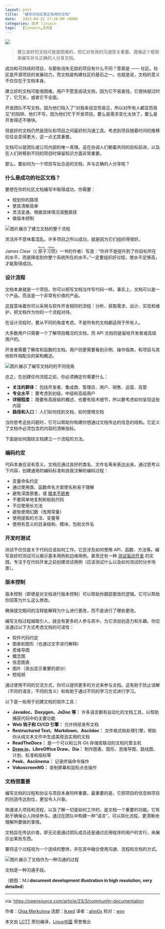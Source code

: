 ```yaml
---
layout: post
title:	"编写对社区真正有用的文档"
date:	2023-04-22 17:28:00 +0800 
categories:	技术 linuxcn 
tags:	[linuxcn,文档]
---
```



![](/Asserts/Images//attachment/album/202304/22/172758mm2rzjry2ful090y.jpg)



> 
> 建立良好的文档可能是困难的，但它对有效的沟通至关重要。遵循这个框架来编写并与正确的人分享文档。
> 
> 
> 


成功和可持续的项目，与那些消失无踪的项目有什么不同？答案是 —— 社区。社区是开源项目的发展动力，而文档是构建社区的基石之一。也就是说，文档的意义不仅仅在于文档本身。


建立好的文档可能很困难。用户不愿意阅读文档，因为它不易查找，它很快就过时了，它冗长，或者它不全面。


开发团队不写文档，因为他们陷入了“对我来说显而易见，所以对所有人都显而易见”的陷阱。他们不写，因为他们忙于开发项目。要么是需求变化太快了，要么是开发得还不够快。


但是好的文档仍然是团队和项目之间最好的沟通工具。考虑到项目随着时间的推移往往会变得更大，这一点尤其重要。


文档可以是团队或公司内部的唯一真理。这在协调人们朝着共同的目标前进，以及在人们转移到不同的项目时保留知识方面非常重要。


那么，要如何为一个项目写出合适的文档，并与正确的人分享呢？


### 什么是成功的社区文档？


要想在你的社区文档编写中取得成功，你需要：


* 规划你的路径
* 使其清晰简单
* 灵活变通，根据具体情况调整路径
* 做版本控制


![图片展示了建立文档的整个流程](/Asserts/Images//attachment/album/202304/22/172801nqcvcwz7m4cqzww8.png)


灵活并不意味着混乱。许多项目之所以成功，就是因为它们组织得很好。


James Clear（《<ruby> 原子习惯 <rt>  Atomic Habits </rt></ruby>》一书的作者）写道：“你并不是提升到了你目标所在的水平，而是降低到你整个系统所在的水平。”一定要组织好过程，使水平足够高，才能取得成功。


### 设计流程


文档本身就是一个项目。你可以把写文档当作写代码一样。事实上，文档可以是一个产品，而且是一个非常有价值的产品。


这就意味着你可以采用与软件开发相同的流程：分析、获取需求、设计、实现和维护，把文档作为你的一个流程对待。


在设计流程时，要从不同的角度考虑。不是所有的文档都适用于所有人。


大多数用户只需要一个了解项目概况的文档，而 API 文档则是留给开发者或高级用户的。


开发者需要了解库和函数的文档。用户则更需要看到示例、操作指南，和项目与其他软件相配合的架构概述。


![图片展示了编写文档时的不同视角](/Asserts/Images//attachment/album/202304/22/172801ocfyh61ii61i35q6.png)


总之，在创建任何流程之前，你必须确定你需要什么：


* **关注的群体：** 包括开发者、集成商、管理员、用户、销售、运营、高管
* **专业水平：** 要考虑到初级、中级和高级用户
* **详细程度：** 既要有高层级的概述，也要有技术细节，所以要考虑如何呈现这些内容
* **路径和入口：** 人们如何找到文档，如何使用文档


当你思考这些问题时，它可以帮助你构建你想通过文档传达的信息的结构。它定义了文档中必须包含的内容的清晰指标。


下面是如何围绕文档建立一个流程的方法。


### 编码约定


代码本身应该有意义。文档应通过良好的类名、文件名等来表达出来。通过思考以下内容，创建通用的编码标准和自我注解的编码过程：


* 变量命名约定
* 通过使用类、函数命名方案使名称易于理解
* 避免深度嵌套，或 [根本不嵌套](https://opensource.com/article/20/2/java-streams)
* 不要简单地复制和粘贴代码
* 不应使用长方法
* 避免使用幻数（改用常量）
* 使用提取的方法、变量等
* 使用有意义的目录结构、模块、包和文件名


### 开发时测试


测试不仅仅是关于代码应该如何工作。它还涉及如何使用 API、函数、方法等。编写良好的测试可以揭示基本用例和边缘用例。甚至还有一种 [测试驱动开发](https://opensource.com/article/20/1/test-driven-development) 的实践，专注于在代码开发之前创建测试用例（应该测试什么以及如何测试的分步场景）。


### 版本控制


版本控制（即使是对文档进行版本控制）可以帮助你跟踪更改的逻辑。它可以帮助你回答为什么这么修改。


确保提交期间的注释能解释为什么进行更改，而不是进行了哪些更改。


编写文档过程越吸引人，就会有更多的人参与其中，为它添加创造力和乐趣。你应该通过以下方式考虑文档的可读性：


* 软件代码约定
* 图表和图形（也通过文字进行解释）
* 思维导图
* 概念图
* 信息图表
* 图片（突出显示重要的部分）
* 短视频


通过使用不同的交流方式，你可以提供更多的方式来参与文档。这有助于防止误解（不同的语言，不同的含义）和有助于通过不同的学习方式进行学习。


以下是一些用于创建文档的软件工具：


* **Javadoc、Doxygen、JsDoc 等：** 许多语言都有自动化的文档工具，以帮助捕获代码中的主要功能
* **Web 钩子和 CI/CD 引擎：** 允许持续发布文档
* **Restructured Text、Markdown、Asciidoc：** 文件格式和处理引擎，帮助你从纯文本文件中生成美观且实用的文档
* **ReadTheDocs：** 是一个可以和公共 Git 存储库联动的文档托管主机
* **[Draw.io](http://Draw.io)、LibreOffice Draw、Dia：** 制作图表、图形、思维导图、路线图、计划、标准和指标等
* **Peek、Asciinema：** 记录终端命令操作
* **VokoscreenNG：** 录制屏幕和鼠标点击操作


### 文档很重要


编写文档的过程和协议与项目本身同样重要。最重要的是，它把项目的信息和项目的创造传达到位，更加令人兴奋。


快速进入项目和流程，以及了解一切是如何工作的，是文档一个重要的功能。它有助于确保众人持续参与。通过在团队中构建一种“语言”，可以简化流程，更清晰地理解所要做的事情。


文档旨在传达价值，即无论是通过团队成员还是通过应用程序的用户的言行，来展示出某些东西。


要将这个过程视为一个连续的整体，并在其中融合使用沟通、流程和文档的方式。


![图片展示了文档作为一种沟通的过程](/Asserts/Images//attachment/album/202304/22/172802snt1i7cmca41hax4.png)


文档是一种沟通手段。


（题图：MJ:**document development illustration in high resolution, very detailed**）




---


via: <https://opensource.com/article/23/3/community-documentation>


作者：[Olga Merkulova](https://opensource.com/users/olga-merkulova) 选题：[lkxed](https://github.com/lkxed/) 译者：[alim0x](https://github.com/alim0x) 校对：[wxy](https://github.com/wxy)


本文由 [LCTT](https://github.com/LCTT/TranslateProject) 原创编译，[Linux中国](https://linux.cn/) 荣誉推出
